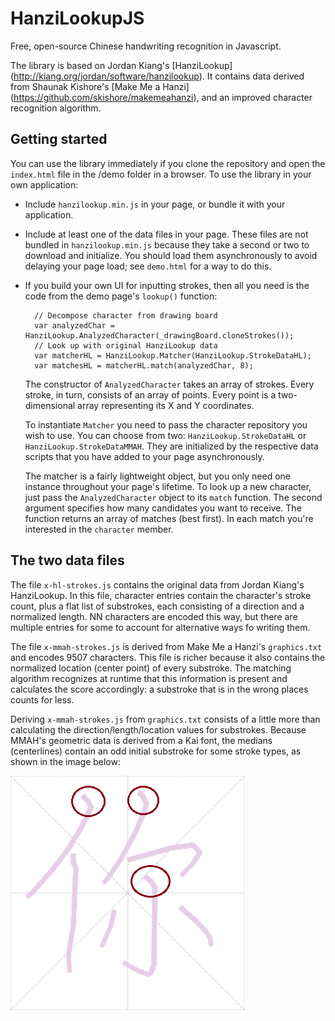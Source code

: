 # HanziLookupJS
Free, open-source Chinese handwriting recognition in Javascript.

The library is based on Jordan Kiang's [HanziLookup] (http://kiang.org/jordan/software/hanzilookup). It contains data derived from Shaunak Kishore's [Make Me a Hanzi] (https://github.com/skishore/makemeahanzi), and an improved character recognition algorithm.

## Getting started
You can use the library immediately if you clone the repository and open the `index.html` file in the /demo folder in a browser. To use the library in your own application:

- Include `hanzilookup.min.js` in your page, or bundle it with your application.

- Include at least one of the data files in your page. These files are not bundled in `hanzilookup.min.js` because they take a second or two to download and initialize. You should load them asynchronously to avoid delaying your page load; see `demo.html` for a way to do this.

- If you build your own UI for inputting strokes, then all you need is the code from the demo page's `lookup()` function:

        // Decompose character from drawing board
        var analyzedChar = HanziLookup.AnalyzedCharacter(_drawingBoard.cloneStrokes());
        // Look up with original HanziLookup data
        var matcherHL = HanziLookup.Matcher(HanziLookup.StrokeDataHL);
        var matchesHL = matcherHL.match(analyzedChar, 8);

  The constructor of `AnalyzedCharacter` takes an array of strokes. Every stroke, in turn, consists of an array of points. Every point is a two-dimensional array representing its X and Y coordinates.
  
  To instantiate `Matcher` you need to pass the character repository you wish to use. You can choose from two: `HanziLookup.StrokeDataHL` or `HanziLookup.StrokeDataMMAH`. They are initialized by the respective data scripts that you have added to your page asynchronously.
  
  The matcher is a fairly lightweight object, but you only need one instance throughout your page's lifetime. To look up a new character, just pass the `AnalyzedCharacter` object to its `match` function. The second argument specifies how many candidates you want to receive. The function returns an array of matches (best first). In each match you're interested in the `character` member.
  
 ## The two data files
 
The file `x-hl-strokes.js` contains the original data from Jordan Kiang's HanziLookup. In this file, character entries contain the character's stroke count, plus a flat list of substrokes, each consisting of a direction and a normalized length. NN characters are encoded this way, but there are multiple entries for some to account for alternative ways fo writing them.
 
The file `x-mmah-strokes.js` is derived from Make Me a Hanzi's `graphics.txt` and encodes 9507 characters. This file is richer because it also contains the normalized location (center point) of every substroke. The matching algorithm recognizes at runtime that this information is present and calculates the score accordingly: a substroke that is in the wrong places counts for less.

Deriving `x-mmah-strokes.js` from `graphics.txt` consists of a little more than calculating the direction/length/location values for substrokes. Because MMAH's geometric data is derived from a Kai font, the medians (centerlines) contain an odd initial substroke for some stroke types, as shown in the image below:

![Odd substrokes from Kai font](kai-extra.png)
